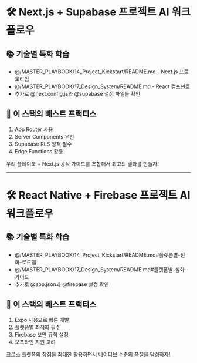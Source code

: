 # 🛠️ Next.js + Supabase 프로젝트 AI 워크플로우

## 📚 기술별 특화 학습

- @/MASTER_PLAYBOOK/14_Project_Kickstart/README.md - Next.js 프로토타입
- @/MASTER_PLAYBOOK/17_Design_System/README.md - React 컴포넌트
- 추가로 @next.config.js와 @supabase 설정 파일들 확인

## 🎯 이 스택의 베스트 프랙티스

1. App Router 사용
2. Server Components 우선
3. Supabase RLS 정책 필수
4. Edge Functions 활용

우리 플레이북 + Next.js 공식 가이드를 조합해서 최고의 결과를 만들자!

---

# 🛠️ React Native + Firebase 프로젝트 AI 워크플로우

## 📚 기술별 특화 학습

- @/MASTER_PLAYBOOK/14_Project_Kickstart/README.md#플랫폼별-진화-로드맵
- @/MASTER_PLAYBOOK/17_Design_System/README.md#플랫폼별-심화-가이드
- 추가로 @app.json과 @firebase 설정 확인

## 🎯 이 스택의 베스트 프랙티스

1. Expo 사용으로 빠른 개발
2. 플랫폼별 최적화 필수
3. Firebase 보안 규칙 설정
4. 오프라인 지원 고려

크로스 플랫폼의 장점을 최대한 활용하면서 네이티브 수준의 품질을 달성하자!

